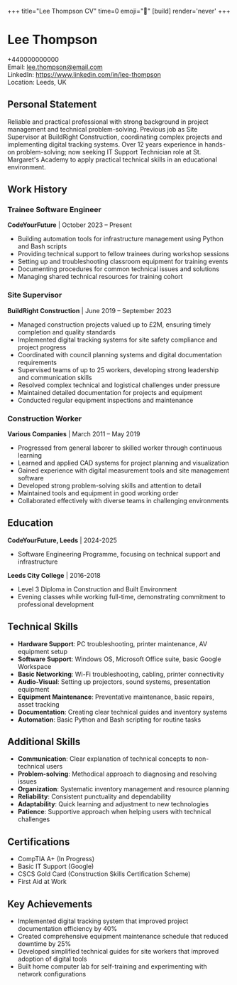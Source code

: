 +++
title="Lee Thompson CV" 
time=0 
emoji="📄" 
[build]
render='never'
+++

# Lee Thompson

+440000000000  
Email: lee.thompson@email.com  
LinkedIn: https://www.linkedin.com/in/lee-thompson  
Location: Leeds, UK

## Personal Statement

Reliable and practical professional with strong background in project management and technical problem-solving. Previous job as Site Supervisor at BuildRight Construction, coordinating complex projects and implementing digital tracking systems. Over 12 years experience in hands-on problem-solving; now seeking IT Support Technician role at St. Margaret's Academy to apply practical technical skills in an educational environment.

## Work History

### Trainee Software Engineer

**CodeYourFuture** | October 2023 – Present

- Building automation tools for infrastructure management using Python and Bash scripts
- Providing technical support to fellow trainees during workshop sessions
- Setting up and troubleshooting classroom equipment for training events
- Documenting procedures for common technical issues and solutions
- Managing shared technical resources for training cohort

### Site Supervisor

**BuildRight Construction** | June 2019 – September 2023

- Managed construction projects valued up to £2M, ensuring timely completion and quality standards
- Implemented digital tracking systems for site safety compliance and project progress
- Coordinated with council planning systems and digital documentation requirements
- Supervised teams of up to 25 workers, developing strong leadership and communication skills
- Resolved complex technical and logistical challenges under pressure
- Maintained detailed documentation for projects and equipment
- Conducted regular equipment inspections and maintenance

### Construction Worker

**Various Companies** | March 2011 – May 2019

- Progressed from general laborer to skilled worker through continuous learning
- Learned and applied CAD systems for project planning and visualization
- Gained experience with digital measurement tools and site management software
- Developed strong problem-solving skills and attention to detail
- Maintained tools and equipment in good working order
- Collaborated effectively with diverse teams in challenging environments

## Education

**CodeYourFuture, Leeds** | 2024-2025

- Software Engineering Programme, focusing on technical support and infrastructure

**Leeds City College** | 2016-2018

- Level 3 Diploma in Construction and Built Environment
- Evening classes while working full-time, demonstrating commitment to professional development

## Technical Skills

- **Hardware Support**: PC troubleshooting, printer maintenance, AV equipment setup
- **Software Support**: Windows OS, Microsoft Office suite, basic Google Workspace
- **Basic Networking**: Wi-Fi troubleshooting, cabling, printer connectivity
- **Audio-Visual**: Setting up projectors, sound systems, presentation equipment
- **Equipment Maintenance**: Preventative maintenance, basic repairs, asset tracking
- **Documentation**: Creating clear technical guides and inventory systems
- **Automation**: Basic Python and Bash scripting for routine tasks

## Additional Skills

- **Communication**: Clear explanation of technical concepts to non-technical users
- **Problem-solving**: Methodical approach to diagnosing and resolving issues
- **Organization**: Systematic inventory management and resource planning
- **Reliability**: Consistent punctuality and dependability
- **Adaptability**: Quick learning and adjustment to new technologies
- **Patience**: Supportive approach when helping users with technical challenges

## Certifications

- CompTIA A+ (In Progress)
- Basic IT Support (Google)
- CSCS Gold Card (Construction Skills Certification Scheme)
- First Aid at Work

## Key Achievements

- Implemented digital tracking system that improved project documentation efficiency by 40%
- Created comprehensive equipment maintenance schedule that reduced downtime by 25%
- Developed simplified technical guides for site workers that improved adoption of digital tools
- Built home computer lab for self-training and experimenting with network configurations
